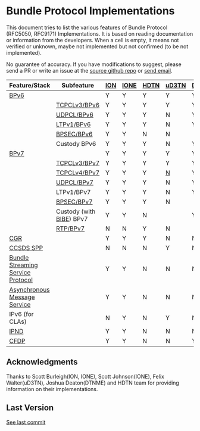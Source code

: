 # Bundle Protocol Implementations

This document tries to list the various features of Bundle Protocol (RFC5050, RFC9171) Implementations. It is based on reading documentation or information from the developers. When a cell is empty, it means not verified or unknown, maybe not implemented but not confirmed (to be not implemented).

No guarantee of accuracy. If you have modifications to suggest, please send a PR or write an issue at the [source github repo](https://github.com/ipnsig-pwg/ipnsig-pwg.github.io) or [send email](mailto:marc.blanchet@viagenie.ca).

| Feature/Stack | Subfeature | [ION](https://sourceforge.net/projects/ion-dtn/) | [IONE](https://sourceforge.net/projects/ione/) | [HDTN](https://github.com/nasa/HDTN/wiki/HDTN-Implementation-Features) | [uD3TN](https://gitlab.com/d3tn/ud3tn) | [DTNME](https://github.com/nasa/DTNME) | [BPLib/CFS](https://github.com/nasa/bplib) |
| --- | --- | --- | --- | --- | --- | --- | --- |
| [BPv6](https://www.rfc-editor.org/rfc/rfc5050) | | Y | Y | Y | Y | Y | Y |
|  | [TCPCLv3/BPv6](https://www.rfc-editor.org/rfc/rfc7242) | Y | Y | Y | Y | Y | |
|  | [UDPCL/BPv6](https://www.rfc-editor.org/rfc/rfc7122) | Y | Y | Y | N | Y |  |
|  | [LTPv1/BPv6](https://www.rfc-editor.org/rfc/rfc5326) | Y | Y | Y | N | Y |  |
|  | [BPSEC/BPv6](https://www.rfc-editor.org/rfc/rfc6257) | Y | Y | N | N |  |  |
|  | Custody BPv6 | Y | Y | Y | N | Y |  |
| [BPv7](https://www.rfc-editor.org/rfc/rfc9171) | | Y | Y | Y | Y | Y | Y |
|  | [TCPCLv3/BPv7](https://www.rfc-editor.org/rfc/rfc7242) | Y | Y | Y | Y | Y |  |
|  | [TCPCLv4/BPv7](https://www.rfc-editor.org/rfc/rfc9174) | Y | Y | Y | [N](https://gitlab.com/d3tn/ud3tn/-/issues/40) | Y |  |
|  | [UDPCL/BPv7](https://datatracker.ietf.org/doc/draft-sipos-dtn-udpcl/) | Y | Y | Y | N | Y |  |
|  | LTPv1/BPv7 | Y | Y | Y | N | Y |  |
|  | [BPSEC/BPv7](https://www.rfc-editor.org/rfc/rfc9172) | Y | Y | Y | N |  |  |
| | Custody (with [BIBE](https://datatracker.ietf.org/doc/draft-ietf-dtn-bibect/)) BPv7 | Y | Y | N |  | Y |  |
| | [RTP/BPv7](https://www.google.com/url?sa=t&rct=j&q=&esrc=s&source=web&cd=&ved=2ahUKEwjrn92gvJaCAxXxFFkFHXY5A1QQFnoECAwQAQ&url=https%3A%2F%2Fcwe.ccsds.org%2Fsis%2Fdocs%2FSIS-MIA%2FDraft%2520Documents%2FRTP%2520over%2520DTN%2520for%2520Video%2F766x3r0_JPM_RID_Answer_TEMP.doc&usg=AOvVaw3YVH8gKoTvgPLxiUC7PgPq&opi=89978449) | N | N | Y | N |  |  |
| [CGR](https://datatracker.ietf.org/doc/html/draft-burleigh-dtnrg-cgr) | | Y | Y | Y | N | N |  |
| [CCSDS SPP](https://public.ccsds.org/Pubs/133x0b2e1.pdf) | | N | N | N | Y |N |  |
| [Bundle Streaming Service Protocol](https://public.ccsds.org/Pubs/730x2g1.pdf) | | Y | Y | N | N | N |  |
| [Asynchronous Message Service](https://public.ccsds.org/Pubs/735x1b1.pdf) | | Y | Y | N | N | N |  |
| IPv6 (for CLAs) | | N | Y | N | Y | N |  |
| [IPND](https://datatracker.ietf.org/doc/draft-johnson-dtn-ipnd/) | | Y | Y | N | N | N |  |
| [CFDP](https://public.ccsds.org/Pubs/727x0b5.pdf) | | Y | Y | N | N | Y |  |

## Acknowledgments
Thanks to Scott Burleigh(ION, IONE), Scott Johnson(IONE), Felix Walter(uD3TN), Joshua Deaton(DTNME) and HDTN team for providing information on their implementations.

## Last Version
[See last commit](https://github.com/ipnsig-pwg/ipnsig-pwg.github.io/commits/main)

